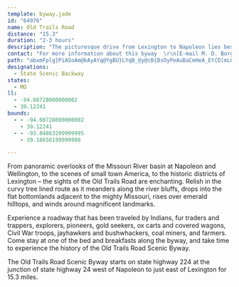 ```yaml
---
template: byway.jade
id: "64976"
name: Old Trails Road
distance: "15.3"
duration: "2-3 hours"
description: "The picturesque drive from Lexington to Napoleon lies beside the Missouri River, and allows its travelers to experience a roadway that has been traveled by people from all walks of life over the years."
contact: "For more information about this byway  \r\n[E-mail M. D. Borg](mailto:mdborg@earthlink.net)"
path: "abxmFplg}PiASoAm@kAyAYq@YgBU}LYqB_@y@cB{BsOyPeAuBaCmHeA_EY{D[mLOmAYeA_@y@sAeB_Bi@oEeAwAcBmA{BcBoMImBEw^Euk@KkDkAuKOaSBuB_B_aAD}CXmCfJ{q@H}ACcDk@mGc@wLaFkWOyBH_CrAuJrBi`@Nw^Xs\\jAy\\A}DKqMSeAmCgIqKkbAWyCBaBZmCR_AvBgFPeAN{BL_MB{p@IoKOkA]gAiEaHyBgEmAgDi@cCeFgZ{AgFcC_Fu@mAyNaRk@k@mAy@iAa@mAQoDAmD^wA`@uDlBiBb@qB?oD_@}Ae@yAs@oBkAiA{@oLaOiAwBiC{HsFuLoNe^mDoHyBqFmC}F}GgMyBqDkD{GwHqQyCyI}AuDwJoScGuNib@}u@kOo[}AmByCuF{JgOwAuCkAeEkAqCgPmTcCqCgL}OoCsEe@_BGeANy@Xs@|CmEd@_n@L_]f@gn@HoC?gBTqJ?gAG_AqBuKSkBGaCDiO^uj@"
designations: 
  - State Scenic Backway
states: 
  - MO
ll: 
  - -94.08728000000002
  - 39.12241
bounds: 
  - - -94.08728000000002
    - 39.12241
  - - -93.84863299999995
    - 39.18656199999998

---
```


From panoramic overlooks of the Missouri River basin at Napoleon and Wellington, to the scenes of small town America, to the historic districts of Lexington – the sights of the Old Trails Road are enchanting.  Relish in the curvy tree lined route as it meanders along the river bluffs, drops into the flat bottomlands adjacent to the mighty Missouri, rises over emerald hilltops, and winds around magnificent landmarks. 

Experience a roadway that has been traveled by Indians, fur traders and trappers, explorers, pioneers, gold seekers, ox carts and covered wagons, Civil War troops, jayhawkers and bushwhackers, coal miners, and farmers.  Come stay at one of the bed and breakfasts along the byway, and take time to experience the history of the Old Trails Road Scenic Byway.

The Old Trails Road Scenic Byway starts on state highway 224 at the junction of state highway 24 west of Napoleon to just east of Lexington for 15.3 miles.